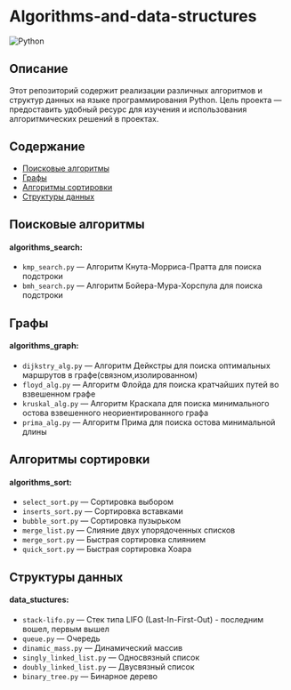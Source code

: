 # Algorithms-and-data-structures
![Python](https://img.shields.io/badge/Python-3.8%2B-blue.svg)

## Описание
Этот репозиторий содержит реализации различных алгоритмов и структур данных на языке программирования Python. Цель проекта — предоставить удобный ресурс для изучения и использования алгоритмических решений в проектах. 


## Содержание

- [Поисковые алгоритмы](#поисковые-алгоритмы)
- [Графы](#графы)
- [Алгоритмы сортировки](#алгоритмы-сортировки)
- [Структуры данных](#структуры-данных)

## Поисковые алгоритмы 
#### algorithms_search:

- `kmp_search.py` — Алгоритм Кнута-Морриса-Пратта для поиска подстроки
- `bmh_search.py` — Алгоритм Бойера-Мура-Хорспула для поиска подстроки

## Графы
#### algorithms_graph: 

- `dijkstry_alg.py` — Алгоритм Дейкстры для поиска оптимальных маршрутов в графе(связном,изолированном)
- `floyd_alg.py` — Алгоритм Флойда для поиска кратчайших путей во взвешенном графе
- `kruskal_alg.py` — Алгоритм Краскала для поиска минимального остова взвешенного неориентированного графа
- `prima_alg.py` — Алгоритм Прима для поиска остова минимальной длины 

## Алгоритмы сортировки 
#### algorithms_sort:
- `select_sort.py` — Сортировка выбором
- `inserts_sort.py` — Сортировка вставками
- `bubble_sort.py` — Сортировка пузырьком
- `merge_list.py` — Слияние двух упорядоченных списков
- `merge_sort.py` — Быстрая сортировка слиянием
- `quick_sort.py` — Быстрая сортировка Хоара

## Структуры данных
#### data_stuctures:
- `stack-lifo.py` — Cтек типа  LIFO (Last-In-First-Out) - последним вошел, первым вышел
- `queue.py` — Очередь
- `dinamic_mass.py` — Динамический массив
- `singly_linked_list.py` — Односвязный список
- `doubly_linked_list.py` — Двусвязный список
- `binary_tree.py` — Бинарное дерево